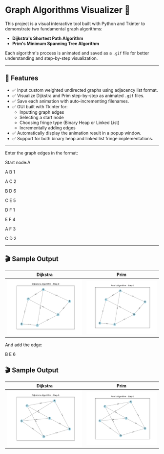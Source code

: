 # Graph Algorithms Visualizer 🎯

This project is a visual interactive tool built with Python and Tkinter to demonstrate two fundamental graph algorithms:

- **Dijkstra's Shortest Path Algorithm**
- **Prim's Minimum Spanning Tree Algorithm**

Each algorithm's process is animated and saved as a `.gif` file for better understanding and step-by-step visualization.

---

## 🧠 Features

- ✅ Input custom weighted undirected graphs using adjacency list format.
- ✅ Visualize Dijkstra and Prim step-by-step as animated `.gif` files.
- ✅ Save each animation with auto-incrementing filenames.
- ✅ GUI built with Tkinter for:
  - Inputting graph edges
  - Selecting a start node
  - Choosing fringe type (Binary Heap or Linked List)
  - Incrementally adding edges
- ✅ Automatically display the animation result in a popup window.
- ✅ Support for both binary heap and linked list fringe implementations.

---
Enter the graph edges in the format:

Start node:A

A B 1

A C 2

B D 6

C E 5

D F 1

E F 4

A F 3

C D 2

---
## 🎬 Sample Output

| Dijkstra | Prim |
|----------|------|
| ![Dijkstra](animation/dijkstra.gif) | ![Prim](animation/prim.gif) |


And add  the edge:

B E 6

## 🎬 Sample Output

| Dijkstra | Prim |
|----------|------|
| ![Dijkstra](animation/dijkstra1.gif) | ![Prim](animation/prim1.gif) |




